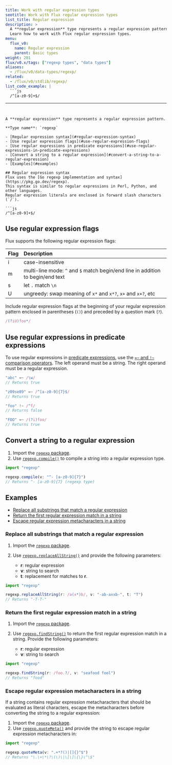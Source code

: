 ```yaml
---
title: Work with regular expression types
seotitle: Work with Flux regular expression types
list_title: Regular expression
description: >
  A **regular expression** type represents a regular expression pattern.
  Learn how to work with Flux regular expression types.
menu:
  flux_v0:
    name: Regular expression
    parent: Basic types
weight: 201
flux/v0.x/tags: ["regexp types", "data types"]
aliases:
  - /flux/v0/data-types/regexp/
related:
  - /flux/v0/stdlib/regexp/
list_code_example: |
  ```js
  /^[a-z0-9]+$/
  ```
---
```


A **regular expression** type represents a regular expression pattern.

**Type name**: `regexp`

- [Regular expression syntax](#regular-expression-syntax)
- [Use regular expression flags](#use-regular-expression-flags)
- [Use regular expressions in predicate expressions](#use-regular-expressions-in-predicate-expressions)
- [Convert a string to a regular expression](#convert-a-string-to-a-regular-expression)
- [Examples](#examples)

## Regular expression syntax
Flux uses the [Go regexp implementation and syntax](https://pkg.go.dev/regexp).
This syntax is similar to regular expressions in Perl, Python, and other languages.
Regular expression literals are enclosed in forward slash characters (`/`).

```js
/^[a-z0-9]+$/
```

## Use regular expression flags
Flux supports the following regular expression flags:

| Flag | Description                                                                     |
| :--- | :------------------------------------------------------------------------------ |
| i    | case-insensitive                                                                |
| m    | multi-line mode: `^` and `$` match begin/end line in addition to begin/end text |
| s    | let `.` match `\n`                                                              |
| U    | ungreedy: swap meaning of `x*` and `x*?`, `x+` and `x+?`, etc                   |

Include regular expression flags at the beginning of your regular expression pattern
enclosed in parentheses (`()`) and preceded by a question mark (`?`).

```js
/(?iU)foo*/
```

## Use regular expressions in predicate expressions
To use regular expressions in [predicate expressions](/flux/v0/get-started/syntax-basics/#predicate-expressions),
use the [`=~` and `!~` comparison operators](/flux/v0/spec/operators/#comparison-operators).
The left operand must be a string.
The right operand must be a regular expression.

```js
"abc" =~ /\w/
// Returns true

"z09se89" =~ /^[a-z0-9]{7}$/
// Returns true

"foo" !~ /^f/
// Returns false

"FOO" =~ /(?i)foo/
// Returns true
```

## Convert a string to a regular expression
1. Import the [`regexp` package](/flux/v0/stdlib/regexp/).
2. Use [`regexp.compile()`](/flux/v0/stdlib/regexp/compile) to compile a
    string into a regular expression type.

```js
import "regexp"

regexp.compile(v: "^- [a-z0-9]{7}")
// Returns ^- [a-z0-9]{7} (regexp type)
```

## Examples

- [Replace all substrings that match a regular expression](#replace-all-substrings-that-match-a-regular-expression)
- [Return the first regular expression match in a string](#return-the-first-regular-expression-match-in-a-string)
- [Escape regular expression metacharacters in a string](#escape-regular-expression-metacharacters-in-a-string)

### Replace all substrings that match a regular expression
1. Import the [`regexp` package](/flux/v0/stdlib/regexp).
2. Use [`regexp.replaceAllString()`](/flux/v0/stdlib/regexp/replaceallstring/)
   and provide the following parameters:

    - **r**: regular expression
    - **v**: string to search
    - **t**: replacement for matches to **r**.

```js
import "regexp"

regexp.replaceAllString(r: /a(x*)b/, v: "-ab-axxb-", t: "T")
// Returns "-T-T-"
```

### Return the first regular expression match in a string
1. Import the [`regexp` package](/flux/v0/stdlib/regexp).
2. Use [`regexp.findString()`](/flux/v0/stdlib/regexp/findstring/) to return
   the first regular expression match in a string.
   Provide the following parameters:

    - **r**: regular expression
    - **v**: string to search  

```js
import "regexp"

regexp.findString(r: /foo.?/, v: "seafood fool")
// Returns "food"
```

### Escape regular expression metacharacters in a string
If a string contains regular expression metacharacters that should be evaluated
as literal characters, escape the metacharacters before converting the string
to a regular expression:

1. Import the [`regexp` package](/flux/v0/stdlib/regexp).
2. Use [`regexp.quoteMeta()`](/flux/v0/stdlib/regexp/quotemeta/)
   and provide the string to escape regular expression metacharacters in:

```js
import "regexp"

regexp.quoteMeta(v: ".+*?()|[]{}^$")
// Returns "\.\+\*\?\(\)\|\[\]\{\}\^\$"
```

